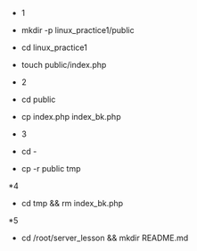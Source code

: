 * 1
 * mkdir -p linux_practice1/public
 * cd linux_practice1
 * touch public/index.php

* 2
 * cd public
 * cp index.php index_bk.php

* 3
 * cd -
 * cp -r public tmp

*4
 * cd tmp && rm index_bk.php

*5
 * cd /root/server_lesson && mkdir README.md 
